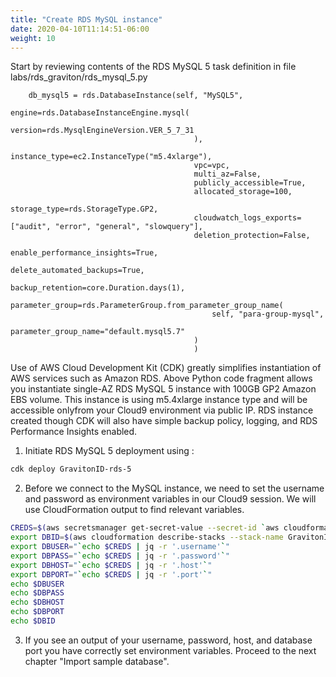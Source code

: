 ```yaml
---
title: "Create RDS MySQL instance"
date: 2020-04-10T11:14:51-06:00
weight: 10
---
```


Start by reviewing contents of the RDS MySQL 5 task definition in file labs/rds_graviton/rds_mysql_5.py

        db_mysql5 = rds.DatabaseInstance(self, "MySQL5",
                                             engine=rds.DatabaseInstanceEngine.mysql(
                                                 version=rds.MysqlEngineVersion.VER_5_7_31
                                             ),
                                             instance_type=ec2.InstanceType("m5.4xlarge"),
                                             vpc=vpc,
                                             multi_az=False,
                                             publicly_accessible=True,
                                             allocated_storage=100,
                                             storage_type=rds.StorageType.GP2,
                                             cloudwatch_logs_exports=["audit", "error", "general", "slowquery"],
                                             deletion_protection=False,
                                             enable_performance_insights=True,
                                             delete_automated_backups=True,
                                             backup_retention=core.Duration.days(1),
                                             parameter_group=rds.ParameterGroup.from_parameter_group_name(
                                                 self, "para-group-mysql",
                                                 parameter_group_name="default.mysql5.7"
                                             )
                                             )

Use of AWS Cloud Development Kit (CDK) greatly simplifies instantiation of AWS services such as Amazon RDS. 
Above Python code fragment allows you instantiate single-AZ RDS MySQL 5 instance with 100GB GP2 Amazon EBS volume.
This instance is using m5.4xlarge instance type and will be accessible onlyfrom your Cloud9 environment via public IP.
RDS instance created though CDK will also have simple backup policy, logging, and RDS Performance Insights enabled.

1. Initiate RDS MySQL 5 deployment using : 

```bash
cdk deploy GravitonID-rds-5
```

2. Before we connect to the MySQL instance, we need to set the username and password as environment variables in our Cloud9 session. 
We will use CloudFormation output to find relevant variables.

```bash
CREDS=$(aws secretsmanager get-secret-value --secret-id `aws cloudformation describe-stacks --stack-name GravitonID-rds-5 --query "Stacks[0].Outputs[0].OutputValue" --output text` | jq -r '.SecretString')
export DBID=$(aws cloudformation describe-stacks --stack-name GravitonID-rds-5 --query "Stacks[0].Outputs[1].OutputValue" --output text)
export DBUSER="`echo $CREDS | jq -r '.username'`"
export DBPASS="`echo $CREDS | jq -r '.password'`"
export DBHOST="`echo $CREDS | jq -r '.host'`"
export DBPORT="`echo $CREDS | jq -r '.port'`"
echo $DBUSER
echo $DBPASS
echo $DBHOST
echo $DBPORT
echo $DBID
```

3. If you see an output of your username, password, host, and database port you have correctly set environment variables.
Proceed to the next chapter "Import sample database". 
